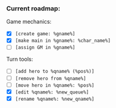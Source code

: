 ### Current roadmap:

Game mechanics:

- [x] ```[create game: %gname%]```
- [x] ```[make main in %gname%: %char_name%]```
- [ ] ```[assign GM in %gname%]```

Turn tools:

- [ ] ```[add hero to %qname% (%pos%)]```
- [ ] ```[remove hero from %qname%]```
- [ ] ```[move hero in %qname%: %pos%]```
- [x] ```[edit %qname%: %new_queue%]```
- [x] ```[rename %qname%: %new_qname%]```